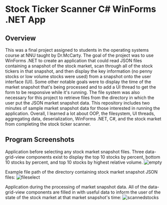 # Stock Ticker Scanner C# WinForms .NET App
## Overview
This was a final project assigned to students in the operating systems course at NNU taught by Dr.McCarty. The goal of the project was to use WinForms .NET to create an 
application that could read JSON files containing a snapshot of the stock market, scan through all of the stock tickers in that snapshot, and then display the key 
information (no penny stocks or low volume stocks were used) from a snapshot onto the user interface (UI). Some other notable goals were to display the time of the market snapshot that's being processed and to add a 
UI thread to get the form to be responsive while it's running. The file system was also necessary for this project to retrieve files from the directory in which
the user put the JSON market snapshot data. This repository includes two minutes of sample market snapshot data for those interested in running the application. Overall, 
I learned a lot about OOP, the filesystem, UI threads, aggregating data, deserialization, WinForms .NET, C#, and the stock market from completing the stock ticker scanner.

## Program Screenshots
Application before selecting any stock market snapshot files. Three data-grid-view components exist to display the top 10 stocks by percent, bottom 10 stocks by percent, and top 10 stocks by highest relative volume.
![empty](https://github.com/user-attachments/assets/3604fa18-da1c-473d-908d-fea44cb5e446)

Example file path of the directory containing stock market snapshot JSON files:
![fileselect](https://github.com/user-attachments/assets/464a94b7-c612-402d-b8b1-94821777e7e4)

Application during the processing of market snapshot data. All of the data-grid-view components are filled in with useful data to inform the user of the state of the stock market at that market snapshot's time:
![scannedstocks](https://github.com/user-attachments/assets/1ec1648e-071c-4b4a-84e6-5ba33b743fb5)
